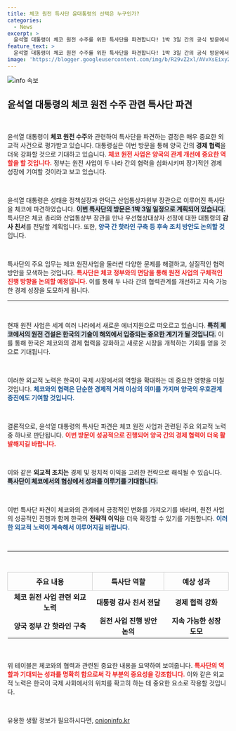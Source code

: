 ```yaml
---
title: 체코 원전 특사단 윤대통령의 선택은 누구인가?
categories:
  - News
excerpt: >
  윤석열 대통령이 체코 원전 수주를 위한 특사단을 파견합니다! 1박 3일 간의 공식 방문에서 체코 총리와 산업부 장관과의 회동으로 한국의 원전 협상에 새 바람이 불어올지 주목됩니다.
feature_text: >
  윤석열 대통령이 체코 원전 수주를 위한 특사단을 파견합니다! 1박 3일 간의 공식 방문에서 체코 총리와 산업부 장관과의 회동으로 한국의 원전 협상에 새 바람이 불어올지 주목됩니다.
image: 'https://blogger.googleusercontent.com/img/b/R29vZ2xl/AVvXsEixyZcFfHzMRdzZMjFBmAUKJYCLCGyLL1o632UiGVXcaFdKo_bkvkuCioo0uUKlGfBVcT3P84aROyZIXSBEx3Aw5nCQ3pTgDom1WDC4m8eifvWiAmWEEVb4x6G_l8C0QH225ldMjyaFvpxGEBGNO37VmDTDMHGhJPq73UglMfDca1-0aw/s1600/blogspot.png'
---
```


<p><img src="https://blogger.googleusercontent.com/img/b/R29vZ2xl/AVvXsEixyZcFfHzMRdzZMjFBmAUKJYCLCGyLL1o632UiGVXcaFdKo_bkvkuCioo0uUKlGfBVcT3P84aROyZIXSBEx3Aw5nCQ3pTgDom1WDC4m8eifvWiAmWEEVb4x6G_l8C0QH225ldMjyaFvpxGEBGNO37VmDTDMHGhJPq73UglMfDca1-0aw/s1600/blogspot.png" alt="info 속보" /></p>

<h2 data-ke-size="size26">윤석열 대통령의 체코 원전 수주 관련 특사단 파견</h2>

<p data-ke-size="size16">&nbsp;</p>

<p>윤석열 대통령이 <strong>체코 원전 수주</strong>와 관련하여 특사단을 파견하는 결정은 매우 중요한 외교적 사건으로 평가받고 있습니다. 대통령실은 이번 방문을 통해 양국 간의 <strong>경제 협력</strong>을 더욱 강화할 것으로 기대하고 있습니다. <b><span style="color: #ee2323;">체코 원전 사업은 양국의 관계 개선에 중요한 역할을 할 것입니다.</span></b> 정부는 원전 사업이 두 나라 간의 협력을 심화시키며 장기적인 경제 성장에 기여할 것이라고 보고 있습니다.</p>

<p data-ke-size="size16">&nbsp;</p>

<p>윤석열 대통령은 성태윤 정책실장과 안덕근 산업통상자원부 장관으로 이루어진 특사단을 체코에 파견하였습니다. <b><span style="background-color: #21538527;">이번 특사단의 방문은 1박 3일 일정으로 계획되어 있습니다.</span></b> 특사단은 체코 총리와 산업통상부 장관을 만나 우선협상대상자 선정에 대한 대통령의 <strong>감사 친서</strong>를 전달할 계획입니다. 또한, <b><span style="color: #1a5490;">양국 간 핫라인 구축 등 후속 조치 방안도 논의할 것</span></b>입니다.</p>

<p data-ke-size="size16">&nbsp;</p>

<p>특사단의 주요 임무는 체코 원전사업을 둘러싼 다양한 문제를 해결하고, 실질적인 협력 방안을 모색하는 것입니다. <b><span style="color: #ee2323;">특사단은 체코 정부와의 면담을 통해 원전 사업의 구체적인 진행 방향을 논의할 예정입니다.</span></b> 이를 통해 두 나라 간의 협력관계를 개선하고 지속 가능한 경제 성장을 도모하게 됩니다.</p>

<hr>

<p data-ke-size="size16">&nbsp;</p>

<p>현재 원전 사업은 세계 여러 나라에서 새로운 에너지원으로 떠오르고 있습니다. <b><span style="background-color: #21538527;">특히 체코에서의 원전 건설은 한국의 기술이 해외에서 입증되는 중요한 계기가 될 것입니다.</span></b> 이를 통해 한국은 체코와의 경제 협력을 강화하고 새로운 시장을 개척하는 기회를 얻을 것으로 기대됩니다.</p>

<p data-ke-size="size16">&nbsp;</p>

<p>이러한 외교적 노력은 한국이 국제 시장에서의 역할을 확대하는 데 중요한 영향을 미칠 것입니다. <b><span style="color: #1a5490;">체코와의 협력은 단순한 경제적 거래 이상의 의미를 가지며 양국의 우호관계 증진에도 기여할 것입니다.</span></b> </p>

<p data-ke-size="size16">&nbsp;</p>

<p>결론적으로, 윤석열 대통령의 특사단 파견은 체코 원전 사업과 관련된 주요 외교적 노력 중 하나로 판단됩니다. <b><span style="color: #ee2323;">이번 방문이 성공적으로 진행되어 양국 간의 경제 협력이 더욱 활발해지길 바랍니다.</span></b> </p>

<p data-ke-size="size16">&nbsp;</p>

<p>이와 같은 <strong>외교적 조치는</strong> 경제 및 정치적 이익을 고려한 전략으로 해석될 수 있습니다. <b><span style="background-color: #21538527;">특사단이 체코에서의 협상에서 성과를 이루기를 기대합니다.</span></b> </p>

<p data-ke-size="size16">&nbsp;</p>

<p>이번 특사단 파견이 체코와의 관계에서 긍정적인 변화를 가져오기를 바라며, 원전 사업의 성공적인 진행과 함께 한국의 <strong>전략적 이익</strong>을 더욱 확장할 수 있기를 기원합니다. <b><span style="color: #1a5490;">이러한 외교적 노력이 계속해서 이루어지길 바랍니다.</span></b> </p>

<p data-ke-size="size16">&nbsp;</p>

<hr>

<p data-ke-size="size16">&nbsp;</p>

<table style="width: 100%; border-collapse: collapse; margin-bottom: 20px;">
  <tr>
    <th style="border: 1px solid #ccc; padding: 8px; text-align: center;">주요 내용</th>
    <th style="border: 1px solid #ccc; padding: 8px; text-align: center;">특사단 역할</th>
    <th style="border: 1px solid #ccc; padding: 8px; text-align: center;">예상 성과</th>
  </tr>
  <tr>
    <td style="text-align: center; height: 17px;"><b>체코 원전 사업 관련 외교 노력</b></td>
    <td style="text-align: center; height: 17px;"><b>대통령 감사 친서 전달</b></td>
    <td style="text-align: center; height: 17px;"><b>경제 협력 강화</b></td>
  </tr>
  <tr>
    <td style="text-align: center; height: 17px;"><b>양국 정부 간 핫라인 구축</b></td>
    <td style="text-align: center; height: 17px;"><b>원전 사업 진행 방안 논의</b></td>
    <td style="text-align: center; height: 17px;"><b>지속 가능한 성장 도모</b></td>
  </tr>
</table>

<p data-ke-size="size16">&nbsp;</p>

<p>위 테이블은 체코와의 협력과 관련된 중요한 내용을 요약하여 보여줍니다. <b><span style="color: #ee2323;">특사단의 역할과 기대되는 성과를 명확히 함으로써 각 부분의 중요성을 강조합니다.</span></b> 이와 같은 외교적 노력은 한국이 국제 사회에서의 위치를 확고히 하는 데 중요한 요소로 작용할 것입니다.  </p>

<p data-ke-size="size16">&nbsp;</p>
유용한 생활 정보가 필요하시다면, <a href="https://onioninfo.kr" rel="dofollow">onioninfo.kr</a>



